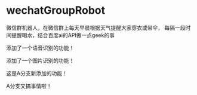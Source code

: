 # wechatGroupRobot
微信群机器人，在微信群上每天早晨根据天气提醒大家穿衣或带伞， 每隔一段时间提醒喝水，结合百度ai的API做一点geek的事

添加了一个语音识别的功能！

添加了一个图片识别的功能！

这是A分支新添加的功能！


A分支又搞事情啦！

